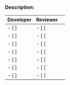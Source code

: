 <!-- You can delete any parts of this template not applicable to your Pull Request. -->

### Description: 
<!-- Jira link or description -->

| Developer 	| Reviewer 	|   	|
|-----------	|----------	|---	|
| - [ ]     	| - [ ]    	|   	|
| - [ ]     	| - [ ]    	|   	|
| - [ ]     	| - [ ]    	|   	|
| - [ ]     	| - [ ]    	|   	|
| - [ ]     	| - [ ]    	|   	|
| - [ ]     	| - [ ]    	|   	|
| - [ ]     	| - [ ]    	|   	|
